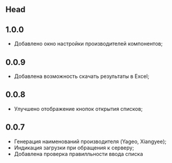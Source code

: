 ## Head

## 1.0.0
* Добавлено окно настройки производителей компонентов;

## 0.0.9
* Добавлена возможность скачать результаты в Excel;

## 0.0.8
* Улучшено отображение кнопок открытия списков;

## 0.0.7
* Генерация наименований производителя (Yageo, Xiangyee);
* Индикация загрузки при обращения к серверу;
* Добавлена проверка правилльности ввода списка
